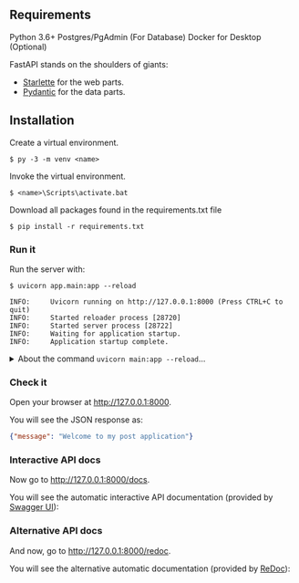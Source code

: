 
## Requirements

Python 3.6+
Postgres/PgAdmin (For Database)
Docker for Desktop (Optional)

FastAPI stands on the shoulders of giants:

* <a href="https://www.starlette.io/" class="external-link" target="_blank">Starlette</a> for the web parts.
* <a href="https://pydantic-docs.helpmanual.io/" class="external-link" target="_blank">Pydantic</a> for the data parts.

## Installation

Create a virtual environment.
<div class="termy">

```console
$ py -3 -m venv <name> 

```
</div>

Invoke the virtual environment. 
<div class="termy">

```console
$ <name>\Scripts\activate.bat

```
</div>

Download all packages found in the requirements.txt file 
<div class="termy">

```console
$ pip install -r requirements.txt

```
</div>

### Run it

Run the server with:

<div class="termy">

```console
$ uvicorn app.main:app --reload

INFO:     Uvicorn running on http://127.0.0.1:8000 (Press CTRL+C to quit)
INFO:     Started reloader process [28720]
INFO:     Started server process [28722]
INFO:     Waiting for application startup.
INFO:     Application startup complete.
```
</div>

<details markdown="1">
<summary>About the command <code>uvicorn main:app --reload</code>...</summary>

The command `uvicorn app.main:app` refers to:

* `main`: the file `main.py` (the Python "module") inside the directory `app`.
* `app`: the object created inside of `main.py` with the line `app = FastAPI()`.
* `--reload`: make the server restart after code changes. Only do this for development.

</details>

### Check it

Open your browser at <a href="http://127.0.0.1:8000" class="external-link" target="_blank">http://127.0.0.1:8000</a>.

You will see the JSON response as:

```JSON
{"message": "Welcome to my post application"}
```

### Interactive API docs

Now go to <a href="http://127.0.0.1:8000/docs" class="external-link" target="_blank">http://127.0.0.1:8000/docs</a>.

You will see the automatic interactive API documentation (provided by <a href="https://github.com/swagger-api/swagger-ui" class="external-link" target="_blank">Swagger UI</a>):

### Alternative API docs

And now, go to <a href="http://127.0.0.1:8000/redoc" class="external-link" target="_blank">http://127.0.0.1:8000/redoc</a>.

You will see the alternative automatic documentation (provided by <a href="https://github.com/Rebilly/ReDoc" class="external-link" target="_blank">ReDoc</a>):
